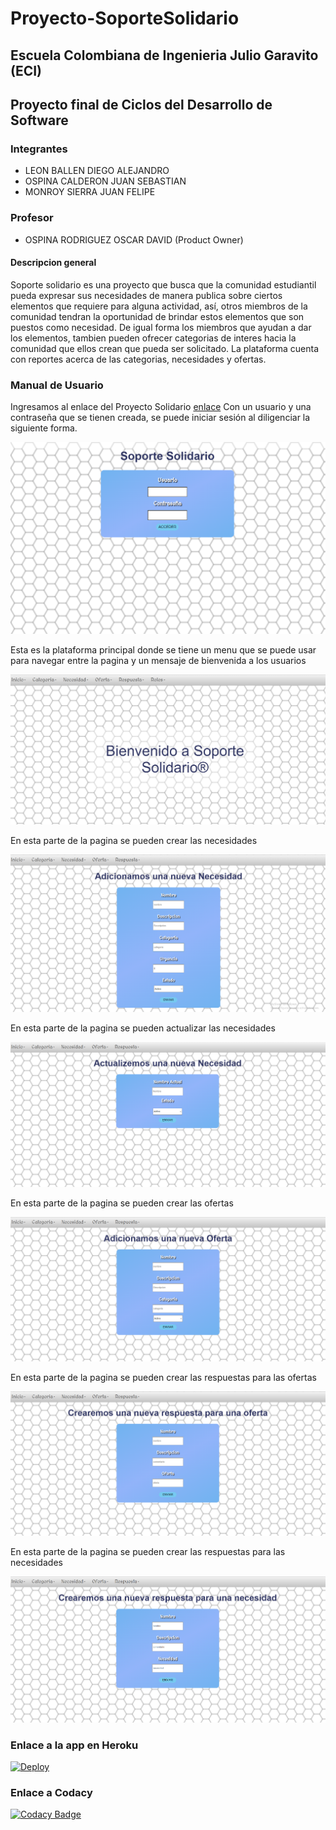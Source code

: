 # Proyecto-SoporteSolidario

## Escuela Colombiana de Ingenieria Julio Garavito (ECI)

## Proyecto final de Ciclos del Desarrollo de Software

### Integrantes

- LEON BALLEN DIEGO ALEJANDRO
- OSPINA CALDERON JUAN SEBASTIAN
- MONROY SIERRA JUAN FELIPE

### Profesor

+ OSPINA RODRIGUEZ OSCAR DAVID (Product Owner)

#### Descripcion general

Soporte solidario es una proyecto que busca que la comunidad estudiantil pueda expresar sus necesidades de manera
publica sobre ciertos elementos que requiere para alguna actividad, así, otros miembros de la comunidad tendran
la oportunidad de brindar estos elementos que son puestos como necesidad. De igual forma los miembros que ayudan
a dar los elementos, tambien pueden ofrecer categorias de interes hacia la comunidad que ellos crean que pueda ser
solicitado. La plataforma cuenta con reportes acerca de las categorias, necesidades y ofertas.

### Manual de Usuario
Ingresamos al enlace del Proyecto Solidario [enlace](https://proyecvdssolidaria.herokuapp.com/app/login.xhtml)
Con un usuario y una contraseña que se tienen creada, se puede iniciar sesión al diligenciar la siguiente
forma.

![Pagina Principal](img/Manual/login.PNG)

Esta es la plataforma principal donde se tiene un menu que se puede usar para navegar entre la pagina
y un mensaje de bienvenida a los usuarios

![Pagina](img/Manual/PaginaPrincipal.PNG)

En esta parte de la pagina se pueden crear las necesidades

![Pagina](img/Manual/CrearNecesidad.PNG)

En esta parte de la pagina se pueden actualizar las necesidades

![Pagina](img/Manual/ActualizarNecesidad.PNG)

En esta parte de la pagina se pueden crear las ofertas

![Pagina](img/Manual/CrearOferta.PNG)

En esta parte de la pagina se pueden crear las respuestas para las ofertas

![Pagina](img/Manual/RespuestaOferta.PNG)

En esta parte de la pagina se pueden crear las respuestas para las necesidades

![Pagina](img/Manual/RespuestaNecesidad.PNG)

### Enlace a la app en Heroku

[![Deploy](https://www.herokucdn.com/deploy/button.svg)](https://proyecvdssolidaria.herokuapp.com/app/login.xhtml)

### Enlace a Codacy

[![Codacy Badge](https://api.codacy.com/project/badge/Grade/4467872301c7452ab97f76063e7a5523)](https://app.codacy.com/gh/ProyeCVDS20212/Proyecto?utm_source=github.com&utm_medium=referral&utm_content=ProyeCVDS20212/Proyecto&utm_campaign=Badge_Grade_Settings)



